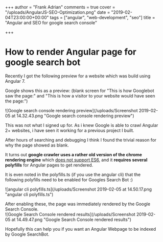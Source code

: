 +++
author = "Frank Adrian"
comments = true
cover = "/uploads/AngularJS-SEO-Optimization.png"
date = "2019-02-04T23:00:00+00:00"
tags = ["angular", "web-development", "seo"]
title = "Angular and SEO for google search console"

+++
# How to render Angular page for google search bot

Recently I got the following preview for a website which was build using Angular 7.

Google shows this as a preview: (blank screen for "This is how Googlebot saw the page:" and "This is how a visitor to your website would have seen the page:")

![Google search console rendering preview](/uploads/Screenshot 2019-02-05 at 14.32.43.png "Google search console rendering preview")

This was not what I signed up for. As i knew Google is able to crawl Angular 2+ websites, i have seen it working for a previous project I built.

After hours of searching and debugging I think I found the trivial reason for why the page showed as blank.

It turns out **google crawler uses a rather old version of the chrome rendering engine** which [does not support ES6](https://developers.google.com/search/docs/guides/rendering), and it **requires several polyfills** for Angular pages to get rendered.

It is even noted in the polyfills.ts (if you use the angular cli) that the following polyfills need to be enabled for Googles Search Bot :)

![angular cli polyfills.ts](/uploads/Screenshot 2019-02-05 at 14.50.17.png "angular cli polyfills.ts")

After enabling these, the page was immediately rendered by the Google Search Console.  
![Google Search Console rendered results](/uploads/Screenshot 2019-02-05 at 14.49.47.png "Google Search Console rendered results")

Hopefully this can help you if you want an Angular Webpage to be indexed by Google SearchBot.